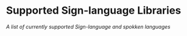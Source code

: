 # Supported Sign-language Libraries
###### A list of currently supported Sign-language and spokken languages
